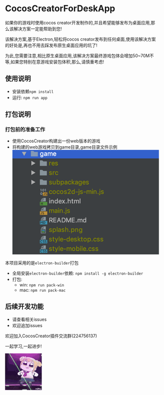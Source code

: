 # CocosCreatorForDeskApp
如果你的游戏时使用cocos creator开发制作的,并且希望能够发布为桌面应用,那么该解决方案一定能帮助到您!

该解决方案,基于Electron,轻松将cocos creator发布到任何桌面,使用该解决方案的好处是,再也不用去踩发布原生桌面应用的坑了!

为此,您需要注意,相比原生桌面应用,该解决方案最终游戏包体会增加50~70M不等,如果您特别在意游戏安装包体积,那么,请慎重考虑!




## 使用说明
- 安装依赖`npm install`
- 运行: `npm run app` 

## 打包说明

### 打包前的准备工作

- 使用CocosCreator构建出一份web版本的游戏
- 将构建的web游戏拷贝到game目录,game目录文件示例
![](doc/c25d1182.png)

本项目采用的是`electron-builder`打包

- 全局安装`electron-builder`依赖: `npm install -g electron-builder`
- 打包:
    - win: `npm run pack-win`
    - mac: `npm run pack-mac`


## 后续开发功能
- 请查看相关issues
- 欢迎追加issues

欢迎加入CocosCreator插件交流群(224756137)
 
一起学习,一起进步!

![](doc/hehe.gif)
